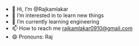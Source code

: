 - 👋 Hi, I’m @Rajkamlakar
- 👀 I’m interested in to learn new things
- 🌱 I’m currently learning engineering
- 📫 How to reach me rajkamlakar0910@gmail.com
- 😄 Pronouns: Raj
